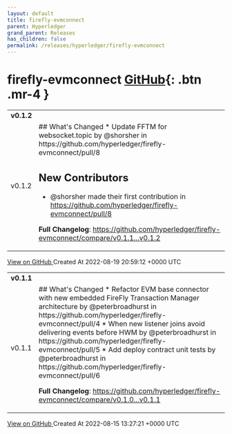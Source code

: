 ```yaml
---
layout: default
title: firefly-evmconnect
parent: Hyperledger
grand_parent: Releases
has_children: false
permalink: /releases/hyperledger/firefly-evmconnect
---
```


# firefly-evmconnect <span class="fs-3 right-align">[GitHub](https://github.com/hyperledger/firefly-evmconnect){: .btn .mr-4 }</span>


<div>
    <table>
        <tr>
            <td colspan="2">
                <b>
                    v0.1.2
                </b>
            </td>
        </tr>
        <tr>
            <td>
                <span class="chip">
                    v0.1.2
                </span>
            </td>
            <td>
                ## What's Changed
* Update FFTM for websocket.topic by @shorsher in https://github.com/hyperledger/firefly-evmconnect/pull/8

## New Contributors
* @shorsher made their first contribution in https://github.com/hyperledger/firefly-evmconnect/pull/8

**Full Changelog**: https://github.com/hyperledger/firefly-evmconnect/compare/v0.1.1...v0.1.2
            </td>
        </tr>
    </table>
    <a href="https://github.com/hyperledger/firefly-evmconnect/releases/tag/v0.1.2" class=".btn">
        View on GitHub
    </a>
    <span class="right-align">
        Created At 2022-08-19 20:59:12 +0000 UTC
    </span>
</div>

<div>
    <table>
        <tr>
            <td colspan="2">
                <b>
                    v0.1.1
                </b>
            </td>
        </tr>
        <tr>
            <td>
                <span class="chip">
                    v0.1.1
                </span>
            </td>
            <td>
                ## What's Changed
* Refactor EVM base connector with new embedded FireFly Transaction Manager architecture by @peterbroadhurst in https://github.com/hyperledger/firefly-evmconnect/pull/4
* When new listener joins avoid delivering events before HWM by @peterbroadhurst in https://github.com/hyperledger/firefly-evmconnect/pull/5
* Add deploy contract unit tests by @peterbroadhurst in https://github.com/hyperledger/firefly-evmconnect/pull/6


**Full Changelog**: https://github.com/hyperledger/firefly-evmconnect/compare/v0.1.0...v0.1.1
            </td>
        </tr>
    </table>
    <a href="https://github.com/hyperledger/firefly-evmconnect/releases/tag/v0.1.1" class=".btn">
        View on GitHub
    </a>
    <span class="right-align">
        Created At 2022-08-15 13:27:21 +0000 UTC
    </span>
</div>

